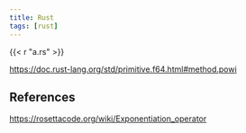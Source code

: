 ```yaml
---
title: Rust
tags: [rust]
---
```


{{< r "a.rs" >}}

<https://doc.rust-lang.org/std/primitive.f64.html#method.powi>

## References

<https://rosettacode.org/wiki/Exponentiation_operator>
